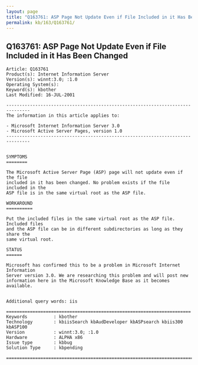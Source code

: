 ```yaml
---
layout: page
title: "Q163761: ASP Page Not Update Even if File Included in it Has Been Changed"
permalink: kb/163/Q163761/
---
```


## Q163761: ASP Page Not Update Even if File Included in it Has Been Changed

	Article: Q163761
	Product(s): Internet Information Server
	Version(s): winnt:3.0; :1.0
	Operating System(s): 
	Keyword(s): kbother
	Last Modified: 16-JUL-2001
	
	-------------------------------------------------------------------------------
	The information in this article applies to:
	
	- Microsoft Internet Information Server 3.0 
	- Microsoft Active Server Pages, version 1.0 
	-------------------------------------------------------------------------------
	
	
	SYMPTOMS
	========
	
	The Microsoft Active Server Page (ASP) page will not update even if the file
	included in it has been changed. No problem exists if the file included in the
	ASP file is in the same virtual root as the ASP file.
	
	WORKAROUND
	==========
	
	Put the included files in the same virtual root as the ASP file. Included files
	and the ASP file can be in different subdirectories as long as they share the
	same virtual root.
	
	STATUS
	======
	
	Microsoft has confirmed this to be a problem in Microsoft Internet Information
	Server version 3.0. We are researching this problem and will post new
	information here in the Microsoft Knowledge Base as it becomes available.
	
	
	Additional query words: iis
	
	======================================================================
	Keywords          : kbother 
	Technology        : kbiisSearch kbAudDeveloper kbASPsearch kbiis300 kbASP100
	Version           : winnt:3.0; :1.0
	Hardware          : ALPHA x86
	Issue type        : kbbug
	Solution Type     : kbpending
	
	=============================================================================
	
